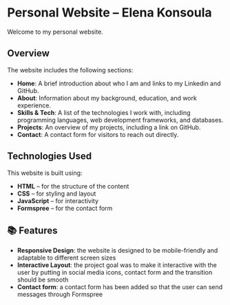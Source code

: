 # Personal Website – Elena Konsoula

Welcome to my personal website. 

## Overview

The website includes the following sections:
- **Home**: A brief introduction about who I am and links to my Linkedin and GitHub.
- **About**: Information about my background, education, and work experience.
- **Skills & Tech**: A list of the technologies I work with, including programming languages, web development frameworks, and databases.
- **Projects**: An overview of my projects, including a link on GitHub.
- **Contact**: A contact form for visitors to reach out directly.

## Technologies Used

This website is built using:
- **HTML** – for the structure of the content
- **CSS** – for styling and layout
- **JavaScript** – for interactivity
- **Formspree** – for the contact form


## 📚 Features

- **Responsive Design**: the website is designed to be mobile-friendly and adaptable to different screen sizes
- **Interactive Layout**: the project goal was to make it interactive with the user by putting in social media icons, contact form and the transition should be smooth
- **Contact form**: a contact form has been added so that the user can send messages through Formspree

